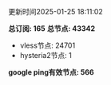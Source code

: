 更新时间2025-01-25 18:11:02

**总订阅: 165**
**总节点: 43342**
- vless节点: 24701
- hysteria2节点: 1

**google ping有效节点: 566**
